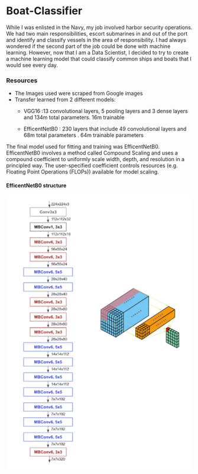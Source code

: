 # Boat-Classifier

While I was enlisted in the Navy, my job involved harbor security operations. We had two main responsibilities, escort submarines in and out of the port and identify and classify vessels in the area of responsibility. I had always wondered if the second part of the job could be done with machine learning. However, now that I am a Data Scientist, I decided to try to create a machine learning model that could classify common ships and boats that I would see every day.


### Resources

- The Images used were scraped from Google images
- Transfer learned from 2 different models:
  - VGG16 :13 convolutional layers, 5 pooling layers and 3 dense layers and 134m total parameters. 16m trainable
  
  - EfficentNetB0 : 230 layers that include 49 convolutional layers and 68m total parameters . 64m trainable parameters

The final model used for fitting and training was EfficentNetB0. EfficentNetB0 involves a method called Compound Scaling and uses a compound coefficient to uniformly scale width, depth, and resolution in a principled way. The user-specified coefficient controls resources (e.g. Floating Point Operations (FLOPs)) available for model scaling.

#### EfficentNetB0 structure 

![](Plots_and_images/efficenetb0.png)
